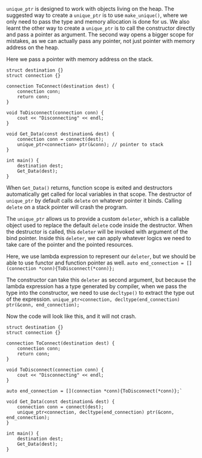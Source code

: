 
`unique_ptr` is designed to work with objects living on the heap. The suggested way to create a `unique_ptr` is to use `make_unique()`, where we only need to pass the type and memory allocation is done for us. We also learnt the other way to create a `unique_ptr` is to call the constructor directly and pass a pointer as argument. The second way opens a bigger scope for mistakes, as we can actually pass any pointer, not just pointer with memory address on the heap.

Here we pass a pointer with memory address on the stack.
```
struct destination {}
struct connection {}

connection ToConnect(destination dest) {
	connection conn;
	return conn;
}

void ToDisconnect(connection conn) {
	cout << "Disconnecting" << endl;
}

void Get_Data(const destination& dest) {
	connection conn = connect(dest);
	unique_ptr<connection> ptr(&conn); // pointer to stack
}

int main() {
	destination dest;
	Get_Data(dest);
}
```
When `Get_Data()` returns, function scope is exited and destructors automatically get called for local variables in that scope. The destructor of `unique_ptr` by default calls `delete` on whatever pointer it binds. Calling `delete` on a stack pointer will crash the program.

The `unique_ptr` allows us to provide a custom `deleter`, which is a callable object used to replace the default  `delete` code inside the destructor. When the destructor is called, this `deleter` will be invoked with argument of the bind pointer. Inside this `deleter`, we can apply whatever logics we need to take care of the pointer and the pointed resources.

Here, we use lambda expression to represent our `deleter`, but we should be able to use functor and function pointer as well.
`auto end_connection = [](connection *conn){ToDisconnect(*conn)};`

The constructor can take this `deleter` as second argument, but because the lambda expression has a type generated by compiler, when we pass the type into the constructor, we need to use `decltype()` to extract the type out of the expression.
`unique_ptr<connection, decltype(end_connection) ptr(&conn, end_connection);`

Now the code will look like this, and it will not crash.
```
struct destination {}
struct connection {}

connection ToConnect(destination dest) {
	connection conn;
	return conn;
}

void ToDisconnect(connection conn) {
	cout << "Disconnecting" << endl;
}

auto end_connection = [](connection *conn){ToDisconnect(*conn)};`

void Get_Data(const destination& dest) {
	connection conn = connect(dest);
	unique_ptr<connection, decltype(end_connection) ptr(&conn, end_connection);
}

int main() {
	destination dest;
	Get_Data(dest);
}
```

